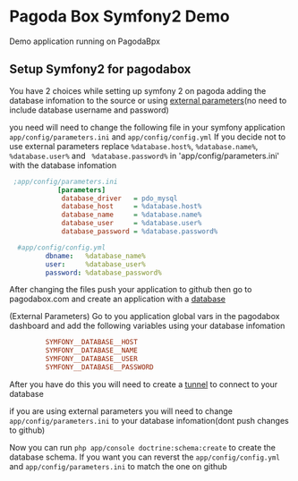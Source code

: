 # Pagoda Box Symfony2 Demo

Demo application running on PagodaBpx

## Setup Symfony2 for pagodabox

You have 2 choices while setting up symfony 2 on pagoda adding the database infomation to the source or using [external parameters](http://symfony.com/doc/current/cookbook/configuration/external_parameters.html)(no need to include database username and password)


you need will need to change the following file in your symfony application `app/config/parameters.ini` and `app/config/config.yml`
If you decide not to use external parameters replace `%database.host%`, `%database.name%`, `%database.user%` and  ` %database.password%` in 'app/config/parameters.ini'  with the database infomation

``` ini
 ;app/config/parameters.ini
            [parameters]
             database_driver   = pdo_mysql
             database_host     = %database.host%
             database_name     = %database.name%
             database_user     = %database.user%
             database_password = %database.password%
```

``` yml
  #app/config/config.yml
         dbname:   %database_name%
         user:     %database_user%
         password: %database_password%
```
After changing the files push your application to github then go to pagodabox.com and create an application with a [database](http://help.pagodabox.com/customer/portal/articles/175426-creating-a-database)

(External Parameters) Go to you application global vars in the pagodabox dashboard and add the following variables using your database infomation

``` ini
         SYMFONY__DATABASE__HOST
         SYMFONY__DATABASE__NAME
         SYMFONY__DATABASE__USER
         SYMFONY__DATABASE__PASSWORD

```
After you have do this you will need to create a [tunnel](http://help.pagodabox.com/customer/portal/articles/175427-creating-a-secure-database-tunnel-from-your-desktop) to connect to your database

if  you are using external parameters you will need to change` app/config/parameters.ini` to your database infomation(dont push changes to github)

Now you can run `php app/console doctrine:schema:create` to create the database schema. If you want you can reverst the `app/config/config.yml` and `app/config/parameters.ini` to match the one on github